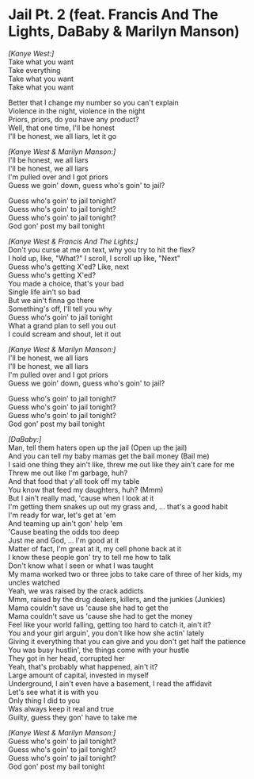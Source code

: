 # Jail Pt. 2 (feat. Francis And The Lights, DaBaby & Marilyn Manson)

_[Kanye West:]_  
Take what you want  
Take everything  
Take what you want  
Take what you want  

Better that I change my number so you can't explain  
Violence in the night, violence in the night  
Priors, priors, do you have any product?  
Well, that one time, I'll be honest  
I'll be honest, we all liars, let it go  

_[Kanye West & Marilyn Manson:]_  
I'll be honest, we all liars  
I'll be honest, we all liars  
I'm pulled over and I got priors  
Guess we goin' down, guess who's goin' to jail?  

Guess who's goin' to jail tonight?  
Guess who's goin' to jail tonight?  
Guess who's goin' to jail tonight?  
God gon' post my bail tonight  

_[Kanye West & Francis And The Lights:]_  
Don't you curse at me on text, why you try to hit the flex?  
I hold up, like, "What?" I scroll, I scroll up like, "Next"  
Guess who's getting X'ed? Like, next  
Guess who's getting X'ed?  
You made a choice, that's your bad  
Single life ain't so bad  
But we ain't finna go there  
Something's off, I'll tell you why  
Guess who's goin' to jail tonight  
What a grand plan to sell you out  
I could scream and shout, let it out  

_[Kanye West & Marilyn Manson:]_  
I'll be honest, we all liars  
I'll be honest, we all liars  
I'm pulled over and I got priors  
Guess we goin' down, guess who's goin' to jail?  

Guess who's goin' to jail tonight?  
Guess who's goin' to jail tonight?  
Guess who's goin' to jail tonight?  
God gon' post my bail tonight  

_[DaBaby:]_  
Man, tell them haters open up the jail (Open up the jail)  
And you can tell my baby mamas get the bail money (Bail me)  
I said one thing they ain't like, threw me out like they ain't care for me  
Threw me out like I'm garbage, huh?  
And that food that y'all took off my table  
You know that feed my daughters, huh? (Mmm)  
But I ain't really mad, 'cause when I look at it  
I'm getting them snakes up out my grass and, … that's a good habit  
I'm ready for war, let's get at 'em  
And teaming up ain't gon' help 'em  
'Cause beating the odds too deep  
Just me and God, … I'm good at it  
Matter of fact, I'm great at it, my cell phone back at it  
I know these people gon' try to tell me how to talk  
Don't know what I seen or what I was taught  
My mama worked two or three jobs to take care of three of her kids, my uncles watched  
Yeah, we was raised by the crack addicts  
Mmm, raised by the drug dealers, killers, and the junkies (Junkies)  
Mama couldn't save us 'cause she had to get the  
Mama couldn't save us 'cause she had to get the money  
Feel like your world falling, getting too hard to catch it, ain't it?  
You and your girl arguin', you don't like how she actin' lately  
Giving it everything that you can give and you don't get half the patience  
You was busy hustlin', the things come with your hustle  
They got in her head, corrupted her  
Yeah, that's probably what happened, ain't it?  
Large amount of capital, invested in myself  
Underground, I ain't even have a basement, I read the affidavit  
Let's see what it is with you  
Only thing I did to you  
Was always keep it real and true  
Guilty, guess they gon' have to take me  

_[Kanye West & Marilyn Manson:]_  
Guess who's goin' to jail tonight?  
Guess who's goin' to jail tonight?  
Guess who's goin' to jail tonight?  
God gon' post my bail tonight
